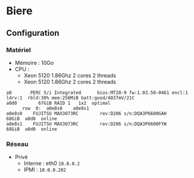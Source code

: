 Biere
==========

Configuration
-------------

### Matériel

* Mémoire : 10Go
* CPU :
  * Xeon 5120 1.86Ghz 2 cores 2 threads
  * Xeon 5120 1.86Ghz 2 cores 2 threads

```
a0       PERC 5/i Integrated      bios:MT28-9 fw:1.03.50-0461 encl:1 ldrv:1  rbld:30% mem:256MiB batt:good/4037mV/21C
a0d0        67GiB RAID 1   1x2  optimal
      row  0:  a0e8s0    a0e8s1  
a0e8s0    FUJITSU MAX3073RC        rev:D206 s/n:DQA3P6600GAH             68GiB  a0d0  online  
a0e8s1    FUJITSU MAX3073RC        rev:D206 s/n:DQA3P6600FYW             68GiB  a0d0  online  
```

### Réseau

* Privé
  * Interne : eth0 `10.0.0.2`
  * IPMI : `10.0.0.202` 

